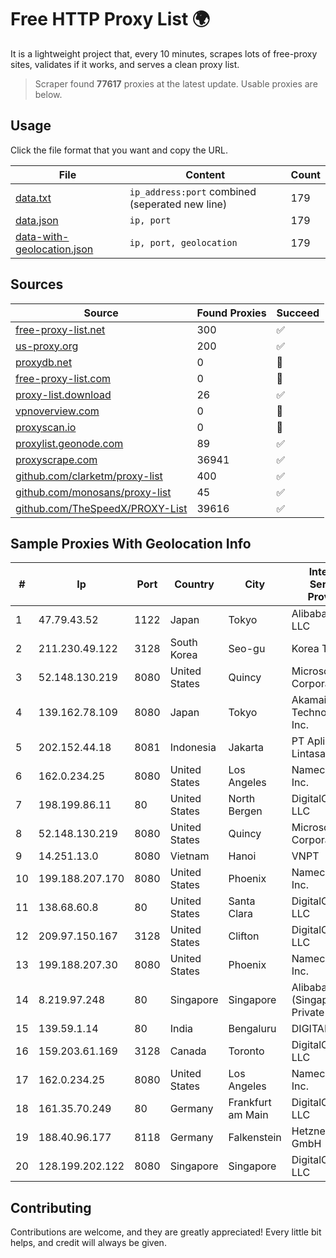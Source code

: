 
# Free HTTP Proxy List 🌍

It is a lightweight project that, every 10 minutes, scrapes lots of free-proxy sites, validates if it works, and serves a clean proxy list.


> Scraper found **77617** proxies at the latest update. Usable proxies are below.

## Usage

Click the file format that you want and copy the URL.


|File|Content|Count|
|----|-------|-----|
|[data.txt](https://raw.githubusercontent.com/themiralay/Proxy-List-World/master/data.txt)|`ip_address:port` combined (seperated new line)|179|
|[data.json](https://raw.githubusercontent.com/themiralay/Proxy-List-World/master/data.json)|`ip, port`|179|
|[data-with-geolocation.json](https://raw.githubusercontent.com/themiralay/Proxy-List-World/master/data-with-geolocation.json)|`ip, port, geolocation`|179|

## Sources

|Source|Found Proxies|Succeed|
|------|-------------|-------|
|[free-proxy-list.net](https://free-proxy-list.net)|300|✅|
|[us-proxy.org](https://www.us-proxy.org)|200|✅|
|[proxydb.net](http://proxydb.net)|0|🚫|
|[free-proxy-list.com](https://free-proxy-list.com/?page=&port=&type%5B%5D=http&type%5B%5D=https&up_time=0&search=Search)|0|🚫|
|[proxy-list.download](https://www.proxy-list.download/HTTP)|26|✅|
|[vpnoverview.com](https://vpnoverview.com/privacy/anonymous-browsing/free-proxy-servers)|0|🚫|
|[proxyscan.io](https://www.proxyscan.io)|0|🚫|
|[proxylist.geonode.com](https://proxylist.geonode.com/api/proxy-list?limit=300&page=1&sort_by=lastChecked&sort_type=desc&protocols=http,https)|89|✅|
|[proxyscrape.com](https://api.proxyscrape.com/v2/?request=displayproxies&protocol=http&timeout=10000&country=all&ssl=all&anonymity=all)|36941|✅|
|[github.com/clarketm/proxy-list](https://raw.githubusercontent.com/clarketm/proxy-list/master/proxy-list-raw.txt)|400|✅|
|[github.com/monosans/proxy-list](https://raw.githubusercontent.com/monosans/proxy-list/main/proxies/http.txt)|45|✅|
|[github.com/TheSpeedX/PROXY-List](https://raw.githubusercontent.com/TheSpeedX/PROXY-List/master/http.txt)|39616|✅|


## Sample Proxies With Geolocation Info

|#|Ip|Port|Country|City|Internet Service Provider|
|-|--|----|-------|----|-------------------------|
|1|47.79.43.52|1122|Japan|Tokyo|Alibaba.com LLC|
|2|211.230.49.122|3128|South Korea|Seo-gu|Korea Telecom|
|3|52.148.130.219|8080|United States|Quincy|Microsoft Corporation|
|4|139.162.78.109|8080|Japan|Tokyo|Akamai Technologies, Inc.|
|5|202.152.44.18|8081|Indonesia|Jakarta|PT Aplikanusa Lintasarta|
|6|162.0.234.25|8080|United States|Los Angeles|Namecheap, Inc.|
|7|198.199.86.11|80|United States|North Bergen|DigitalOcean, LLC|
|8|52.148.130.219|8080|United States|Quincy|Microsoft Corporation|
|9|14.251.13.0|8080|Vietnam|Hanoi|VNPT|
|10|199.188.207.170|8080|United States|Phoenix|Namecheap, Inc.|
|11|138.68.60.8|80|United States|Santa Clara|DigitalOcean, LLC|
|12|209.97.150.167|3128|United States|Clifton|DigitalOcean, LLC|
|13|199.188.207.30|8080|United States|Phoenix|Namecheap, Inc.|
|14|8.219.97.248|80|Singapore|Singapore|Alibaba Cloud (Singapore) Private Limited|
|15|139.59.1.14|80|India|Bengaluru|DIGITALOCEAN|
|16|159.203.61.169|3128|Canada|Toronto|DigitalOcean, LLC|
|17|162.0.234.25|8080|United States|Los Angeles|Namecheap, Inc.|
|18|161.35.70.249|80|Germany|Frankfurt am Main|DigitalOcean, LLC|
|19|188.40.96.177|8118|Germany|Falkenstein|Hetzner Online GmbH|
|20|128.199.202.122|8080|Singapore|Singapore|DigitalOcean, LLC|



## Contributing

Contributions are welcome, and they are greatly appreciated! Every
little bit helps, and credit will always be given.

